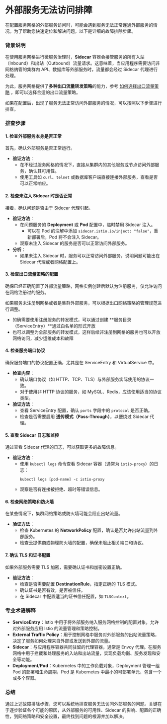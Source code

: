 # 外部服务无法访问排障

在配置服务网格的外部服务访问时，可能会遇到服务无法正常连通外部服务的情况。为了帮助您快速定位和解决问题，以下是详细的故障排除步骤。

### 背景说明

在使用服务网格进行微服务治理时，**Sidecar** 容器会接管服务的所有入站（Inbound）和出站（Outbound）流量请求。这意味着，当应用程序需要访问非网格纳管的集群内 API、数据库等外部服务时，流量都会经过 Sidecar 代理进行处理。

为此，服务网格提供了**多种出口流量转发策略**的能力，参考 [如何选择出口流量策略](../best-practice/outbound-traffic.md) ，即可以选择合适的出口流量策略。

如果在配置后，出现了服务无法正常访问外部服务的情况，可以按照以下步骤进行排查。

### 排查步骤

#### 1. 检查外部服务本身是否正常

首先，确认外部服务是否正常运行。

- **验证方法**：
  - 在不经过服务网格的情况下，直接从集群内的其他服务或节点访问外部服务，确认其可用性。
  - 使用工具如 `curl`、`telnet` 或数据库客户端直接连接外部服务，查看是否可以正常响应。

#### 2. 检查未注入 Sidecar 时是否正常

接着，确认问题是否由于 Sidecar 代理引起。

- **验证方法**：
  - 在问题服务的 **Deployment** 或 **Pod** 配置中，临时禁用 Sidecar 注入。
    - 可以在 Pod 的注解中添加 `sidecar.istio.io/inject: "false"`，重新部署后，Pod 将不会注入 Sidecar。
  - 观察未注入 Sidecar 的服务是否可以正常访问外部服务。
- **分析**：
  - 如果未注入 Sidecar 时，服务可以正常访问外部服务，说明问题可能出在 Sidecar 代理或者网格配置上。

#### 3. 检查出口流量策略的配置

确保已经正确配置了外部流量策略，网格实例创建后默认为注册服务，仅允许访问在网格注册过的服务。

如果服务未注册到网格或者是集群外部服务，可以根据出口网络策略的管理规范进行调整。

- 的确需要使用注册服务的转发模式，可以通过创建 **服务目录（ServiceEntry）**通过白名单的形式开放
- 也可以调整为全部服务的转发模式，这样后续非注册到网格的服务也可以开放网络访问，减少运维成本和故障


#### 4. 检查服务端口协议

确保服务端口的协议配置正确，尤其是在 ServiceEntry 和 VirtualService 中。

- **检查内容**：
  - 确认端口协议（如 HTTP、TCP、TLS）与外部服务实际使用的协议一致。
  - 对于使用非 HTTP 协议的服务，如 MySQL、Redis，应该使用适当的协议类型。
- **验证方法**：
  - 查看 ServiceEntry 配置，确认 `ports` 字段中的 `protocol` 是否正确。
  - 检查是否需要启用 **透传模式（Pass-Through）**，以便绕过 Sidecar 代理。

#### 5. 查看 Sidecar 日志和监控

通过查看 Sidecar 代理的日志，可以获取更多的故障信息。

- **验证方法**：
  - 使用 `kubectl logs` 命令查看 Sidecar 容器（通常为 `istio-proxy`）的日志：
    ```shell
    kubectl logs [pod-name] -c istio-proxy
    ```
  - 观察是否有连接被拒绝、超时等错误信息。

#### 6. 检查网络策略和防火墙

在某些情况下，集群网络策略或防火墙可能会阻止出站流量。

- **验证方法**：
  - 检查 Kubernetes 的 **NetworkPolicy** 配置，确认是否允许出站流量到外部服务。
  - 检查云提供商或物理防火墙的配置，确保未阻止相关端口和协议。

#### 7. 确认 TLS 和证书配置

如果外部服务需要 TLS 加密，需要确认证书和加密设置正确。

- **验证方法**：
  - 检查是否需要配置 **DestinationRule**，指定正确的 TLS 模式。
  - 确认证书是否有效，是否被信任。
  - 在 Sidecar 中配置适当的证书信任配置，如 `TLSContext`。

### 专业术语解释

- **ServiceEntry**：Istio 中用于将外部服务纳入服务网格控制的配置对象，允许对外部服务应用 Istio 的流量管理和策略控制。
- **External Traffic Policy**：用于控制网格中服务对外部服务的出站流量策略，决定了服务如何处理来自外部或发送到外部的流量。
- **Sidecar**：与应用程序容器共同驻留的代理容器，通常是 Envoy 代理。在服务网格中用于拦截和处理服务的入站和出站流量，实现负载均衡、服务发现和安全等功能。
- **Deployment**/**Pod**：Kubernetes 中的工作负载对象，Deployment 管理一组 Pod 的部署和生命周期，Pod 是 Kubernetes 中最小的可部署单元，包含一个或多个容器。

### 总结

通过上述故障排除步骤，您可以系统地排查服务无法访问外部服务的问题。关键在于逐步验证各个可能的原因，从外部服务的可用性、Sidecar 的影响、配置的正确性，到网络策略和安全设置，最终找到问题的根源并加以解决。
